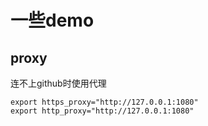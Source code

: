 # 一些demo

## proxy

连不上github时使用代理

```shell
export https_proxy="http://127.0.0.1:1080"
export http_proxy="http://127.0.0.1:1080"
``` 


